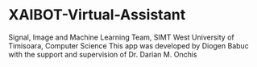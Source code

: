 # XAIBOT-Virtual-Assistant
Signal, Image and Machine Learning Team, SIMT
West University of Timisoara, Computer Science
This app was developed by Diogen Babuc with the 
support and supervision of Dr. Darian M. Onchis
